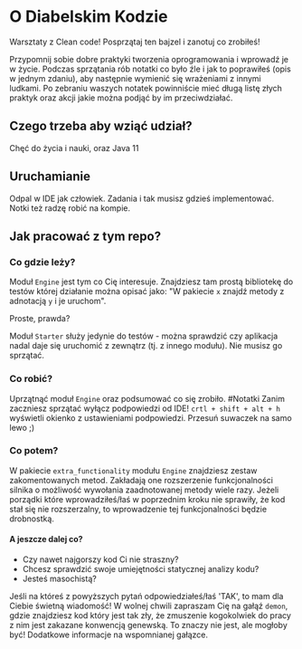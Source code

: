  # O Diabelskim Kodzie
 Warsztaty z Clean code! Posprzątaj ten bajzel i zanotuj co zrobiłeś!
 
 Przypomnij sobie dobre praktyki tworzenia oprogramowania i wprowadź je w życie.
 Podczas sprzątania rób notatki co było źle i jak to poprawiłeś (opis w jednym zdaniu), aby
 następnie wymienić się wrażeniami z innymi ludkami. Po zebraniu waszych notatek
 powinniście mieć długą listę złych praktyk oraz akcji jakie można podjąć by im przeciwdziałać.

 ## Czego trzeba aby wziąć udział?
 Chęć do życia i nauki, oraz Java 11
 
 ## Uruchamianie
 Odpal w IDE jak człowiek. Zadania i tak musisz gdzieś implementować.
 Notki też radzę robić na kompie.
 
 ## Jak pracować z tym repo?
 ### Co gdzie leży?
 Moduł `Engine` jest tym co Cię interesuje. Znajdziesz tam prostą bibliotekę
 do testów której działanie można opisać jako: "W pakiecie `x` znajdź metody z adnotacją
 `y` i je uruchom". 
 
 Proste, prawda?
 
 Moduł `Starter` służy jedynie do testów - można sprawdzić czy aplikacja nadal daje się
 uruchomić z zewnątrz (tj. z innego modułu). Nie musisz go sprzątać.
 
 ### Co robić?
 Uprzątnąć moduł `Engine` oraz podsumować co się zrobiło. #Notatki
 Zanim zaczniesz sprzątać wyłącz podpowiedzi od IDE!
 `crtl + shift + alt + h` wyświetli okienko z ustawieniami podpowiedzi. 
 Przesuń suwaczek na samo lewo ;)
 
 ### Co potem?
 W pakiecie `extra_functionality` modułu `Engine` znajdziesz zestaw zakomentowanych metod.
 Zakładają one rozszerzenie funkcjonalności silnika o możliwość wywołania zaadnotowanej metody wiele razy.
 Jeżeli porządki które wprowadziłeś/łaś w poprzednim kroku nie sprawiły, że kod stał się
 nie rozszerzalny, to wprowadzenie tej funkcjonalności będzie drobnostką.
 
 #### A jeszcze dalej co?
 - Czy nawet najgorszy kod Ci nie straszny?
 - Chcesz sprawdzić swoje umiejętności statycznej analizy kodu?
 - Jesteś masochistą?
 
 Jeśli na któreś z powyższych pytań odpowiedziałeś/łaś 'TAK', to mam dla Ciebie świetną wiadomość!
 W wolnej chwili zapraszam Cię na gałąź `demon`, gdzie znajdziesz kod który jest tak zły,
 że zmuszenie kogokolwiek do pracy z nim jest zakazane konwencją genewską. 
 To znaczy nie jest, ale mogłoby być! Dodatkowe informacje na wspomnianej gałązce.